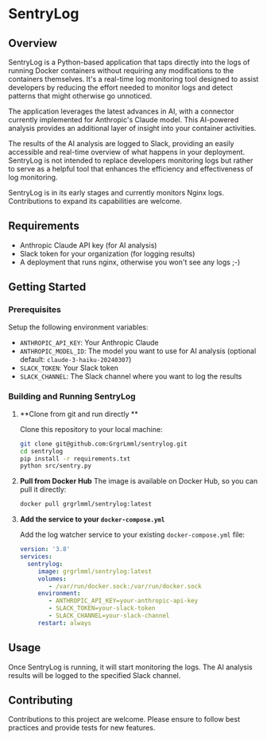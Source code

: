 # SentryLog

## Overview
SentryLog is a Python-based application that taps directly into the logs of running Docker containers without requiring any modifications to the containers themselves. It's a real-time log monitoring tool designed to assist developers by reducing the effort needed to monitor logs and detect patterns that might otherwise go unnoticed.

The application leverages the latest advances in AI, with a connector currently implemented for Anthropic's Claude model. This AI-powered analysis provides an additional layer of insight into your container activities.

The results of the AI analysis are logged to Slack, providing an easily accessible and real-time overview of what happens in your deployment. SentryLog is not intended to replace developers monitoring logs but rather to serve as a helpful tool that enhances the efficiency and effectiveness of log monitoring.

SentryLog is in its early stages and currently monitors Nginx logs. Contributions to expand its capabilities are welcome. 

## Requirements
- Anthropic Claude API key (for AI analysis)
- Slack token for your organization (for logging results)
- A deployment that runs nginx, otherwise you won't see any logs ;-)

## Getting Started

### Prerequisites
Setup the following environment variables:
- `ANTHROPIC_API_KEY`: Your Anthropic Claude
- `ANTHROPIC_MODEL_ID`: The model you want to use for AI analysis (optional default: `claude-3-haiku-20240307`)
- `SLACK_TOKEN`: Your Slack token
- `SLACK_CHANNEL`: The Slack channel where you want to log the results

### Building and Running SentryLog
1. **Clone from git and run directly **
   
   Clone this repository to your local machine:
   ```bash
   git clone git@github.com:GrgrLmml/sentrylog.git
   cd sentrylog
   pip install -r requirements.txt
   python src/sentry.py
   ```

2. **Pull from Docker Hub**
  The image is available on Docker Hub, so you can pull it directly:
    ```bash
    docker pull grgrlmml/sentrylog:latest
   ```
3. **Add the service to your `docker-compose.yml`**
    
    Add the log watcher service to your existing `docker-compose.yml` file:
    ```yaml
    version: '3.8'
    services:
      sentrylog:
         image: grgrlmml/sentrylog:latest
         volumes:
            - /var/run/docker.sock:/var/run/docker.sock
         environment:
            - ANTHROPIC_API_KEY=your-anthropic-api-key
            - SLACK_TOKEN=your-slack-token
            - SLACK_CHANNEL=your-slack-channel
         restart: always
    ```

## Usage
Once SentryLog is running, it will start monitoring the logs. The AI analysis results will be logged to the specified Slack channel.

## Contributing
Contributions to this project are welcome. Please ensure to follow best practices and provide tests for new features.

